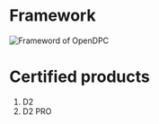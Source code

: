 # Framework
![Frameword of OpenDPC](Framework.png"Framework")

# Certified products
1. D2  
2. D2 PRO  